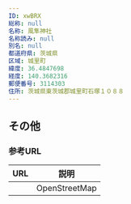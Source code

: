 ```yaml
---
ID: xwBRX
総称: null
名称: 風隼神社
名称読み: null
別名: null
都道府県: 茨城県
区域: 城里町
緯度: 36.4847698
経度: 140.3682316
郵便番号: 3114303
住所: 茨城県東茨城郡城里町石塚１０８８
---
```


## その他

### 参考URL

| URL | 説明          |
| --- | ------------- |
|     | OpenStreetMap |
